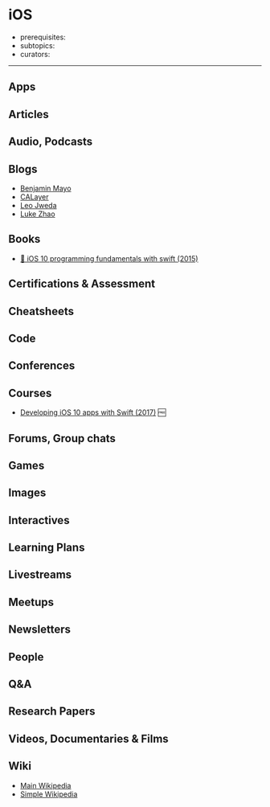 # iOS

- prerequisites:
- subtopics:
- curators:

------

## Apps

## Articles

## Audio, Podcasts

## Blogs

- [Benjamin Mayo](http://benjaminmayo.co.uk/archive)
- [CALayer](http://calayer.com/)
- [Leo Jweda](https://www.leojweda.com/)
- [Luke Zhao](http://lkzhao.com/)

## Books

- [📕 iOS 10 programming fundamentals with swift (2015)](http://shop.oreilly.com/product/0636920055211.do)


## Certifications & Assessment

## Cheatsheets

## Code

## Conferences

## Courses

- [Developing iOS 10 apps with Swift (2017)](https://itunes.apple.com/us/course/developing-ios-10-apps-with-swift/id1198467120) 🆓

## Forums, Group chats

## Games

## Images

## Interactives

## Learning Plans

## Livestreams

## Meetups

## Newsletters

## People

## Q&A

## Research Papers

## Videos, Documentaries & Films

## Wiki
- [Main Wikipedia](https://en.wikipedia.org/wiki/IOS)
- [Simple Wikipedia](https://simple.wikipedia.org/wiki/IOS)
